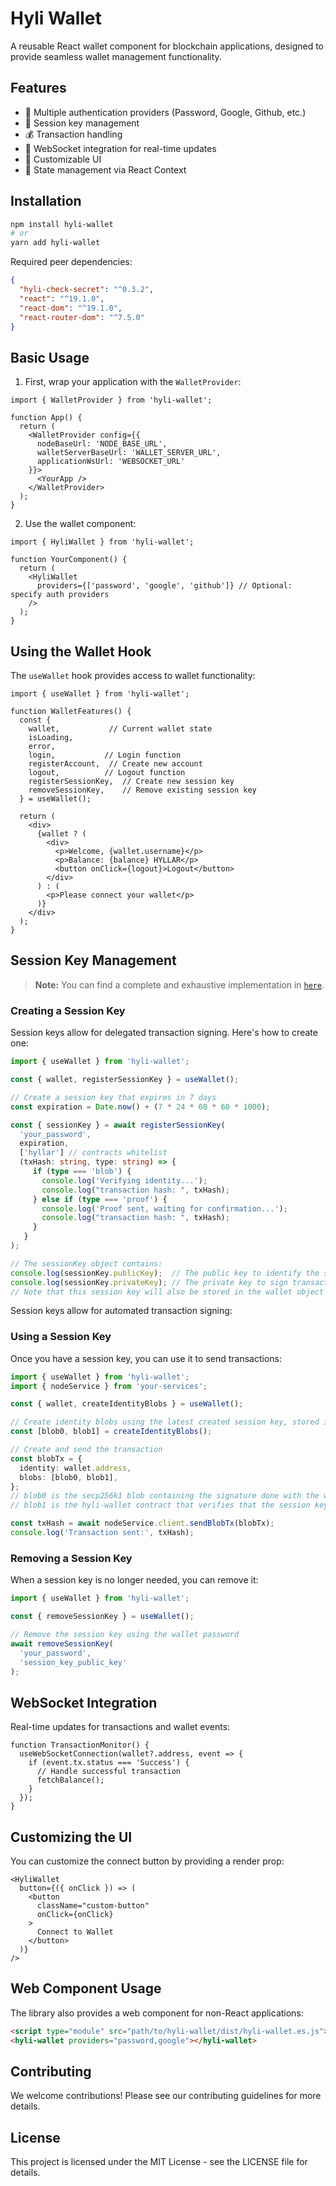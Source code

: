 # Hyli Wallet

A reusable React wallet component for blockchain applications, designed to provide seamless wallet management functionality.

## Features

- 🔐 Multiple authentication providers (Password, Google, Github, etc.)
- 🔑 Session key management
- 💰 Transaction handling
- 📡 WebSocket integration for real-time updates
- 🎨 Customizable UI
- 🔄 State management via React Context

## Installation

```bash
npm install hyli-wallet
# or
yarn add hyli-wallet
```

Required peer dependencies:
```json
{
  "hyli-check-secret": "^0.3.2",
  "react": "^19.1.0",
  "react-dom": "^19.1.0",
  "react-router-dom": "^7.5.0"
}
```

## Basic Usage

1. First, wrap your application with the `WalletProvider`:

```tsx
import { WalletProvider } from 'hyli-wallet';

function App() {
  return (
    <WalletProvider config={{
      nodeBaseUrl: 'NODE_BASE_URL',
      walletServerBaseUrl: 'WALLET_SERVER_URL',
      applicationWsUrl: 'WEBSOCKET_URL'
    }}>
      <YourApp />
    </WalletProvider>
  );
}
```

2. Use the wallet component:

```tsx
import { HyliWallet } from 'hyli-wallet';

function YourComponent() {
  return (
    <HyliWallet 
      providers={['password', 'google', 'github']} // Optional: specify auth providers
    />
  );
}
```

## Using the Wallet Hook

The `useWallet` hook provides access to wallet functionality:

```tsx
import { useWallet } from 'hyli-wallet';

function WalletFeatures() {
  const { 
    wallet,           // Current wallet state
    isLoading,
    error,
    login,           // Login function
    registerAccount,  // Create new account
    logout,          // Logout function
    registerSessionKey,  // Create new session key
    removeSessionKey,    // Remove existing session key
  } = useWallet();

  return (
    <div>
      {wallet ? (
        <div>
          <p>Welcome, {wallet.username}</p>
          <p>Balance: {balance} HYLLAR</p>
          <button onClick={logout}>Logout</button>
        </div>
      ) : (
        <p>Please connect your wallet</p>
      )}
    </div>
  );
}
```

## Session Key Management

> **Note:** 
> You can find a complete and exhaustive implementation in [`here`](../front/src/components/wallet/SessionKeys.tsx).

### Creating a Session Key

Session keys allow for delegated transaction signing. Here's how to create one:

```typescript
import { useWallet } from 'hyli-wallet';

const { wallet, registerSessionKey } = useWallet();

// Create a session key that expires in 7 days
const expiration = Date.now() + (7 * 24 * 60 * 60 * 1000);

const { sessionKey } = await registerSessionKey(
  'your_password',
  expiration,
  ['hyllar'] // contracts whitelist
  (txHash: string, type: string) => {
     if (type === 'blob') {
       console.log('Verifying identity...');
       console.log("transaction hash: ", txHash);
     } else if (type === 'proof') {
       console.log('Proof sent, waiting for confirmation...');
       console.log("transaction hash: ", txHash);
     }
   }
);

// The sessionKey object contains:
console.log(sessionKey.publicKey);  // The public key to identify the session
console.log(sessionKey.privateKey); // The private key to sign transactions
// Note that this session key will also be stored in the wallet object
```

Session keys allow for automated transaction signing:

### Using a Session Key

Once you have a session key, you can use it to send transactions:

```typescript
import { useWallet } from 'hyli-wallet';
import { nodeService } from 'your-services';

const { wallet, createIdentityBlobs } = useWallet();

// Create identity blobs using the latest created session key, stored in  `wallet` object
const [blob0, blob1] = createIdentityBlobs();

// Create and send the transaction
const blobTx = {
  identity: wallet.address,
  blobs: [blob0, blob1],
};
// blob0 is the secp256k1 blob containing the signature done with the wallet's session keu
// blob1 is the hyli-wallet contract that verifies that the session key is valid

const txHash = await nodeService.client.sendBlobTx(blobTx);
console.log('Transaction sent:', txHash);
```

### Removing a Session Key

When a session key is no longer needed, you can remove it:

```typescript
import { useWallet } from 'hyli-wallet';

const { removeSessionKey } = useWallet();

// Remove the session key using the wallet password
await removeSessionKey(
  'your_password',
  'session_key_public_key'
);
```

## WebSocket Integration

Real-time updates for transactions and wallet events:

```tsx
function TransactionMonitor() {
  useWebSocketConnection(wallet?.address, event => {
    if (event.tx.status === 'Success') {
      // Handle successful transaction
      fetchBalance();
    }
  });
}
```

## Customizing the UI

You can customize the connect button by providing a render prop:

```tsx
<HyliWallet 
  button={({ onClick }) => (
    <button 
      className="custom-button"
      onClick={onClick}
    >
      Connect to Wallet
    </button>
  )}
/>
```

## Web Component Usage

The library also provides a web component for non-React applications:

```html
<script type="module" src="path/to/hyli-wallet/dist/hyli-wallet.es.js"></script>
<hyli-wallet providers="password,google"></hyli-wallet>
```

## Contributing

We welcome contributions! Please see our contributing guidelines for more details.

## License

This project is licensed under the MIT License - see the LICENSE file for details.
